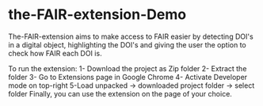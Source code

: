 # the-FAIR-extension-Demo
The-FAIR-extension aims to make access to FAIR easier by detecting DOI's in a digital object, highlighting the DOI's and giving the user the option to check how FAIR each DOI is.

To run the extension:
1- Download the project as Zip folder
2- Extract the folder
3- Go to Extensions page in Google Chrome
4- Activate Developer mode on top-right
5-Load unpacked -> downloaded project folder -> select folder
Finally, you can use the extension on the page of your choice.
